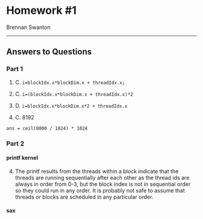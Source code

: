 # Homework #1

Brennan Swanton

----------------

## Answers to Questions

### Part 1

1. C. `i=blockIdx.x*blockDim.x + threadIdx.x;`

2. C. `i=(blockIdx.x*blockDim.x + threadIdx.x)*2`

3. D. `i=blockIdx.x*blockDim.x*2 + threadIdx.x`

4. C. 8192
```
ans = ceil(8000 / 1024) * 1024
```


### Part 2

#### printf kernel

4. The printf results from the threads within a block indicate that the threads are running 
   sequentially after each other as the thread ids are always in order from 0-3, but the block 
   index is not in sequential order so they could run in any order. It is probably not safe to 
   assume that threads or blocks are scheduled in any particular order.

#### sax